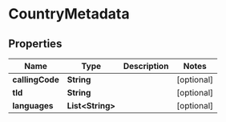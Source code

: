 

# CountryMetadata


## Properties

| Name | Type | Description | Notes |
|------------ | ------------- | ------------- | -------------|
|**callingCode** | **String** |  |  [optional] |
|**tld** | **String** |  |  [optional] |
|**languages** | **List&lt;String&gt;** |  |  [optional] |



